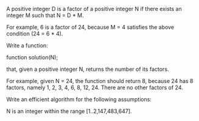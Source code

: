 A positive integer D is a factor of a positive integer N if there exists an integer M such that N = D \* M.

For example, 6 is a factor of 24, because M = 4 satisfies the above condition (24 = 6 \* 4).

Write a function:

function solution(N);

that, given a positive integer N, returns the number of its factors.

For example, given N = 24, the function should return 8, because 24 has 8 factors, namely 1, 2, 3, 4, 6, 8, 12, 24. There are no other factors of 24.

Write an efficient algorithm for the following assumptions:

N is an integer within the range [1..2,147,483,647].
